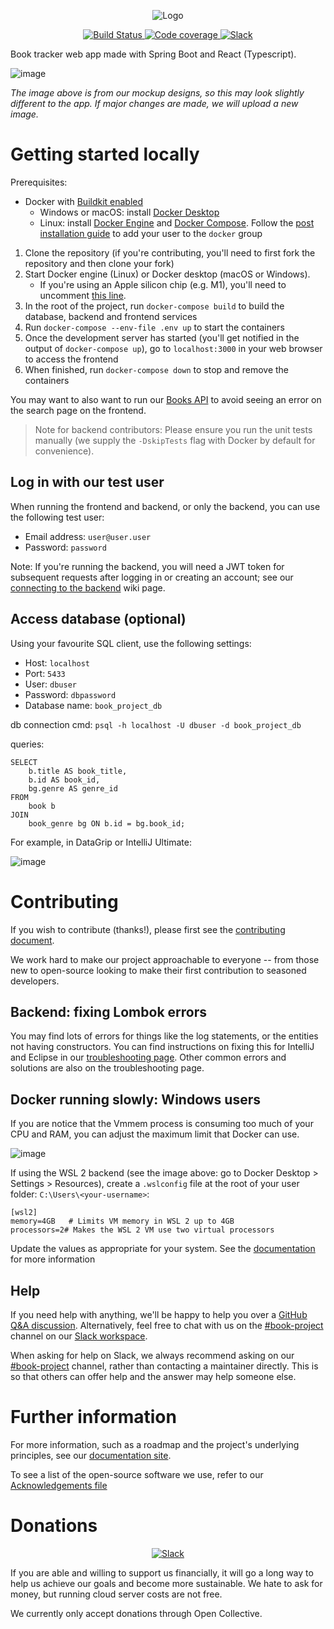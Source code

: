   <p align="center">
	<img src="/media/banner/book_project_newlogo_2x.png" alt="Logo"/>
  </p>

<p align="center">	
  <a href="https://github.com/Project-Books/book-project/actions/workflows/build.yml">
    <img src="https://github.com/Project-Books/book-project/actions/workflows/build.yml/badge.svg" alt="Build Status"/>
  </a>
	
  <a href="https://sonarcloud.io/dashboard?id=Project-Books_book-project">
    <img src="https://sonarcloud.io/api/project_badges/measure?project=Project-Books_book-project&metric=coverage" alt="Code coverage" />
  </a>

  <a href="hhttps://opencollective.com/book-project">
    <img src="https://img.shields.io/badge/open%20collective-donate-2ecc71" alt="Slack" />
  </a>
</p>

Book tracker web app made with Spring Boot and React (Typescript).

![image](https://user-images.githubusercontent.com/11173328/112493885-739b0d80-8d7a-11eb-85a1-b4c500dc61ab.png)

_The image above is from our mockup designs, so this may look slightly different to the app. If major changes are made, we will upload a new image._

# Getting started locally

Prerequisites:

-   Docker with [Buildkit enabled](https://docs.docker.com/develop/develop-images/build_enhancements/#to-enable-buildkit-builds)
    -   Windows or macOS: install [Docker Desktop](https://www.docker.com/products/docker-desktop)
    -   Linux: install [Docker Engine](https://docs.docker.com/engine/) and [Docker Compose](https://docs.docker.com/compose/). Follow the [post installation guide](https://docs.docker.com/engine/install/linux-postinstall/) to add your user to the `docker` group

1. Clone the repository (if you're contributing, you'll need to first fork the repository and then clone your fork)
1. Start Docker engine (Linux) or Docker desktop (macOS or Windows).
    - If you're using an Apple silicon chip (e.g. M1), you'll need to uncomment [this line](https://github.com/Project-Books/book-project/blob/0.2.0/backend/docker-compose.yml#L6).
1. In the root of the project, run `docker-compose build` to build the database, backend and frontend services
1. Run `docker-compose --env-file .env up` to start the containers
1. Once the development server has started (you'll get notified in the output of `docker-compose up`), go to `localhost:3000` in your web browser to access the frontend
1. When finished, run `docker-compose down` to stop and remove the containers

You may want to also want to run our [Books API](https://github.com/Project-Books/books-api) to avoid seeing an error on the search page on the frontend.

> Note for backend contributors: Please ensure you run the unit tests manually (we supply the `-DskipTests` flag with Docker by default for convenience).

## Log in with our test user

When running the frontend and backend, or only the backend, you can use the following test user:

-   Email address: `user@user.user`
-   Password: `password`

Note: If you're running the backend, you will need a JWT token for subsequent requests after logging in or creating an account; see our [connecting to the backend](https://project-books.github.io/development/how-to/backend-postman/) wiki page.

## Access database (optional)

Using your favourite SQL client, use the following settings:

-   Host: `localhost`
-   Port: `5433`
-   User: `dbuser`
-   Password: `dbpassword`
-   Database name: `book_project_db`

db connection cmd: `psql -h localhost -U dbuser -d book_project_db`

queries:

```
SELECT
    b.title AS book_title,
    b.id AS book_id,
    bg.genre AS genre_id
FROM
    book b
JOIN
    book_genre bg ON b.id = bg.book_id;
```

For example, in DataGrip or IntelliJ Ultimate:

![image](https://user-images.githubusercontent.com/11173328/153755219-051627c5-f052-4db9-a223-091acb4b2e76.png)

# Contributing

If you wish to contribute (thanks!), please first see the [contributing document](https://github.com/knjk04/book-project/blob/master/CONTRIBUTING.md).

We work hard to make our project approachable to everyone -- from those new to open-source looking to make their first contribution to seasoned developers.

## Backend: fixing Lombok errors

You may find lots of errors for things like the log statements, or the entities not having constructors.
You can find instructions on fixing this for IntelliJ and Eclipse in our [troubleshooting page](https://project-books.github.io/development/how-to/troubleshoot/).
Other common errors and solutions are also on the troubleshooting page.

## Docker running slowly: Windows users

If you are notice that the Vmmem process is consuming too much of your CPU and RAM, you can adjust the maximum limit that Docker can use.

![image](https://user-images.githubusercontent.com/11173328/154207932-d7ffaf70-0d1a-4362-bba8-ca23cb147692.png)

If using the WSL 2 backend (see the image above: go to Docker Desktop > Settings > Resources), create a `.wslconfig` file at the root of your user folder: `C:\Users\<your-username>`:

```
[wsl2]
memory=4GB   # Limits VM memory in WSL 2 up to 4GB
processors=2# Makes the WSL 2 VM use two virtual processors
```

Update the values as appropriate for your system. See the [documentation](https://docs.microsoft.com/en-us/windows/wsl/wsl-config#configure-global-options-with-wslconfig) for more information

## Help

If you need help with anything, we'll be happy to help you over a [GitHub Q&A discussion](https://github.com/Project-Books/book-project/discussions/categories/q-a). Alternatively, feel free to chat with us on the [#book-project](https://teambookproject.slack.com/archives/C01AGDC5X1S) channel on our [Slack workspace](https://teambookproject.slack.com/join/shared_invite/zt-punc8os7-Iz9PTCAkYcO_0S~XwtO5_A#/shared-invite/email).

When asking for help on Slack, we always recommend asking on our [#book-project](https://teambookproject.slack.com/archives/C01AGDC5X1S) channel, rather than contacting a maintainer directly. This is so that others can offer help and the answer may help someone else.

# Further information

For more information, such as a roadmap and the project's underlying principles, see our [documentation site](https://project-books.github.io).

To see a list of the open-source software we use, refer to our [Acknowledgements file](https://github.com/Project-Books/book-project/blob/master/ACKNOWLEDGEMENTS.md)

# Donations

<p align="center">

  <a href="hhttps://opencollective.com/book-project">
    <img src="https://img.shields.io/badge/open%20collective-donate-2ecc71" alt="Slack" />
  </a>
</p>

If you are able and willing to support us financially, it will go a long way to help us achieve our goals and become more sustainable. We hate to ask for money, but running cloud server costs are not free.

We currently only accept donations through Open Collective.
